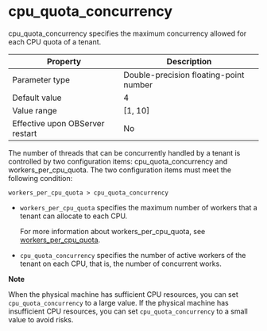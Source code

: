 cpu_quota_concurrency 
==========================================

cpu_quota_concurrency specifies the maximum concurrency allowed for each CPU quota of a tenant. 


|          **Property**           |            **Description**             |
|---------------------------------|----------------------------------------|
| Parameter type                  | Double-precision floating-point number |
| Default value                   | 4                                      |
| Value range                     | \[1, 10\]                              |
| Effective upon OBServer restart | No                                     |



The number of threads that can be concurrently handled by a tenant is controlled by two configuration items: cpu_quota_concurrency and workers_per_cpu_quota. The two configuration items must meet the following condition:

`workers_per_cpu_quota > cpu_quota_concurrency`

* `workers_per_cpu_quota` specifies the maximum number of workers that a tenant can allocate to each CPU.

  For more information about workers_per_cpu_quota, see [workers_per_cpu_quota](208.workers_per_cpu_quota.md).
  

* `cpu_quota_concurrency` specifies the number of active workers of the tenant on each CPU, that is, the number of concurrent works.

  



**Note**



When the physical machine has sufficient CPU resources, you can set `cpu_quota_concurrency` to a large value. If the physical machine has insufficient CPU resources, you can set `cpu_quota_concurrency` to a small value to avoid risks.
